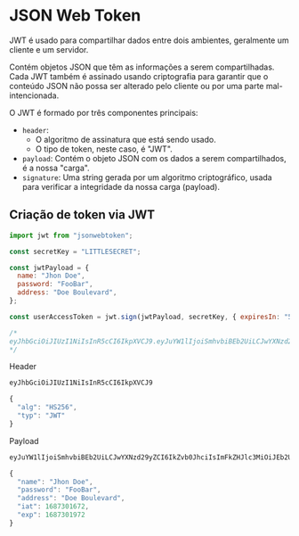 # JSON Web Token

JWT é usado para compartilhar dados entre dois ambientes, geralmente um cliente e um servidor.

Contém objetos JSON que têm as informações a serem compartilhadas. Cada JWT também é assinado usando criptografia para garantir que o conteúdo JSON não possa ser alterado pelo cliente ou por uma parte mal-intencionada.

O JWT é formado por três componentes principais:

- `header`:
  - O algoritmo de assinatura que está sendo usado.
  - O tipo de token, neste caso, é "JWT".
- `payload`: Contém o objeto JSON com os dados a serem compartilhados, é a nossa "carga".
- `signature`: Uma string gerada por um algoritmo criptográfico, usada para verificar a integridade da nossa carga (payload).

## Criação de token via JWT

```js
import jwt from "jsonwebtoken";

const secretKey = "LITTLESECRET";

const jwtPayload = {
  name: "Jhon Doe",
  password: "FooBar",
  address: "Doe Boulevard",
};

const userAccessToken = jwt.sign(jwtPayload, secretKey, { expiresIn: "5m" });

/* 
eyJhbGciOiJIUzI1NiIsInR5cCI6IkpXVCJ9.eyJuYW1lIjoiSmhvbiBEb2UiLCJwYXNzd29yZCI6IkZvb0JhciIsImFkZHJlc3MiOiJEb2UgQm91bGV2YXJkIiwiaWF0IjoxNjg3MzAxNjcyLCJleHAiOjE2ODczMDE5NzJ9.t0KkEPvlOZNT0AJyyyvHvnwFZ3SOblCRBPyzIoMv1vk
*/
```

Header

```js
eyJhbGciOiJIUzI1NiIsInR5cCI6IkpXVCJ9

{
  "alg": "HS256",
  "typ": "JWT"
}
```

Payload

```js
eyJuYW1lIjoiSmhvbiBEb2UiLCJwYXNzd29yZCI6IkZvb0JhciIsImFkZHJlc3MiOiJEb2UgQm91bGV2YXJkIiwiaWF0IjoxNjg3MzAxNjcyLCJleHAiOjE2ODczMDE5NzJ9

{
  "name": "Jhon Doe",
  "password": "FooBar",
  "address": "Doe Boulevard",
  "iat": 1687301672,
  "exp": 1687301972
}
```
